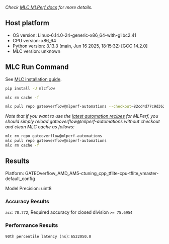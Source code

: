 *Check [MLC MLPerf docs](https://docs.mlcommons.org/inference) for more details.*

## Host platform

* OS version: Linux-6.14.0-24-generic-x86_64-with-glibc2.41
* CPU version: x86_64
* Python version: 3.13.3 (main, Jun 16 2025, 18:15:32) [GCC 14.2.0]
* MLC version: unknown

## MLC Run Command

See [MLC installation guide](https://docs.mlcommons.org/inference/install/).

```bash
pip install -U mlcflow

mlc rm cache -f

mlc pull repo gateoverflow@mlperf-automations --checkout=82cd4d77c9d362e147c0867afeeb660423290ebe


```
*Note that if you want to use the [latest automation recipes](https://docs.mlcommons.org/inference) for MLPerf,
 you should simply reload gateoverflow@mlperf-automations without checkout and clean MLC cache as follows:*

```bash
mlc rm repo gateoverflow@mlperf-automations
mlc pull repo gateoverflow@mlperf-automations
mlc rm cache -f

```

## Results

Platform: GATEOverflow_AMD_AM5-ctuning_cpp_tflite-cpu-tflite_vmaster-default_config

Model Precision: uint8

### Accuracy Results 
`acc`: `70.772`, Required accuracy for closed division `>= 75.6954`

### Performance Results 
`90th percentile latency (ns)`: `6522050.0`
